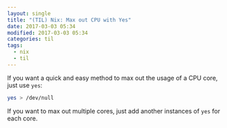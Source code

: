 ```yaml
---
layout: single
title: "(TIL) Nix: Max out CPU with Yes"
date: 2017-03-03 05:34
modified: 2017-03-03 05:34
categories: til
tags:
  - nix
  - til
---
```


If you want a quick and easy method to max out the usage of a CPU core, just use `yes`:

```bash
yes > /dev/null
```

If you want to max out multiple cores, just add another instances of `yes` for each core.
